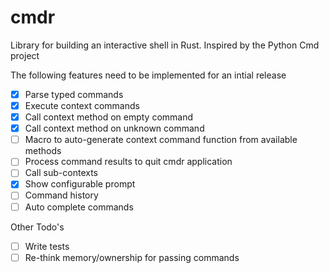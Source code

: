 # cmdr
Library for building an interactive shell in Rust. Inspired by the Python Cmd project

The following features need to be implemented for an intial release

- [X] Parse typed commands
- [X] Execute context commands
- [X] Call context method on empty command
- [X] Call context method on unknown command
- [ ] Macro to auto-generate context command function from available methods
- [ ] Process command results to quit cmdr application
- [ ] Call sub-contexts
- [X] Show configurable prompt
- [ ] Command history
- [ ] Auto complete commands

Other Todo's
- [ ] Write tests
- [ ] Re-think memory/ownership for passing commands
